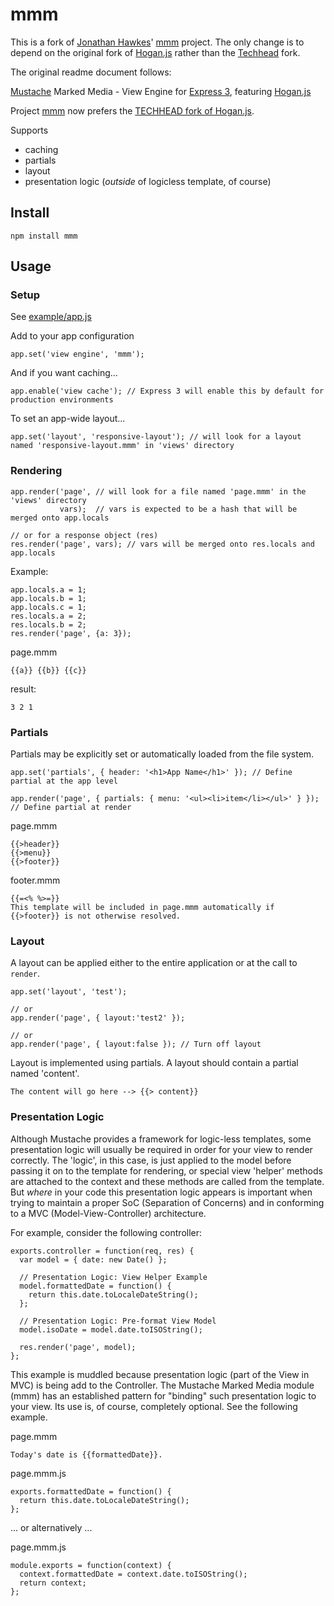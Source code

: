 # mmm

This is a fork of
[Jonathan Hawkes][jonathan]'
[mmm] project.
The only change
is to depend
on the original fork of
[Hogan.js][hogan]
rather than the
[Techhead]
fork.

[jonathan]: https://github.com/techhead
[mmm]: https://github.com/techhead/mmm
[hogan]: https://github.com/twitter/hogan.js
[techhead]: https://github.com/techhead/hogan.js

The original readme document follows:

[Mustache](http://mustache.github.com/) Marked Media - View Engine for [Express 3](http://expressjs.com/),
  featuring [Hogan.js](https://github.com/twitter/hogan.js)

Project [mmm](https://github.com/techhead/mmm) now prefers
  the [TECHHEAD fork of Hogan.js](https://github.com/techhead/hogan.js).

Supports

+ caching
+ partials
+ layout
+ presentation logic (*outside* of logicless template, of course)

## Install

`npm install mmm`

## Usage

### Setup

See [example/app.js](https://github.com/techhead/mmm/blob/master/example/app.js)

Add to your app configuration

    app.set('view engine', 'mmm');

And if you want caching...

    app.enable('view cache'); // Express 3 will enable this by default for production environments

To set an app-wide layout...

    app.set('layout', 'responsive-layout'); // will look for a layout named 'responsive-layout.mmm' in 'views' directory

### Rendering

    app.render('page', // will look for a file named 'page.mmm' in the 'views' directory
               vars);  // vars is expected to be a hash that will be merged onto app.locals

    // or for a response object (res)
    res.render('page', vars); // vars will be merged onto res.locals and app.locals

Example:

    app.locals.a = 1;
    app.locals.b = 1;
    app.locals.c = 1;
    res.locals.a = 2;
    res.locals.b = 2;
    res.render('page', {a: 3});

page.mmm

```
{{a}} {{b}} {{c}}
```

result:

```
3 2 1
```

### Partials

Partials may be explicitly set or automatically loaded from the file system.

    app.set('partials', { header: '<h1>App Name</h1>' }); // Define partial at the app level

    app.render('page', { partials: { menu: '<ul><li>item</li></ul>' } }); // Define partial at render

page.mmm

```
{{>header}}
{{>menu}}
{{>footer}}
```

footer.mmm

```
{{=<% %>=}}
This template will be included in page.mmm automatically if {{>footer}} is not otherwise resolved.
```

### Layout

A layout can be applied either to the entire application or at the call to `render`.

    app.set('layout', 'test');

    // or
    app.render('page', { layout:'test2' });

    // or
    app.render('page', { layout:false }); // Turn off layout

Layout is implemented using partials.  A layout should contain a partial named 'content'.

```
The content will go here --> {{> content}}
```

### Presentation Logic

Although Mustache provides a framework for logic-less templates, some presentation logic will usually be required
in order for your view to render correctly.  The 'logic', in this case, is just applied to the model before passing
it on to the template for rendering, or special view 'helper' methods are attached to the context and these methods
are called from the template.  But *where* in your code this presentation logic appears is important when trying to
maintain a proper SoC (Separation of Concerns) and in conforming to a MVC (Model-View-Controller) architecture.

For example, consider the following controller:

```
exports.controller = function(req, res) {
  var model = { date: new Date() };

  // Presentation Logic: View Helper Example
  model.formattedDate = function() {
    return this.date.toLocaleDateString();
  };

  // Presentation Logic: Pre-format View Model
  model.isoDate = model.date.toISOString();

  res.render('page', model);
};
```

This example is muddled because presentation logic (part of the View in MVC) is being add to the Controller.
The Mustache Marked Media module (mmm) has an established pattern for "binding" such presentation logic to your
view.  Its use is, of course, completely optional.  See the following example.

page.mmm

```
Today's date is {{formattedDate}}.
```

page.mmm.js

```
exports.formattedDate = function() {
  return this.date.toLocaleDateString();
};
```

... or alternatively ...

page.mmm.js

```
module.exports = function(context) {
  context.formattedDate = context.date.toISOString();
  return context;
};
```
